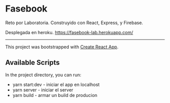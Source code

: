 # Fasebook

Reto por Laboratoria.
Construyido con React, Express, y Firebase.

Desplegada en heroku.
https://fasebook-lab.herokuapp.com/

____

This project was bootstrapped with [Create React App](https://github.com/facebook/create-react-app).

## Available Scripts

In the project directory, you can run:

* yarn start:dev - iniciar el app en localhost
* yarn server - iniciar el server
* yarn build - armar un build de producion
